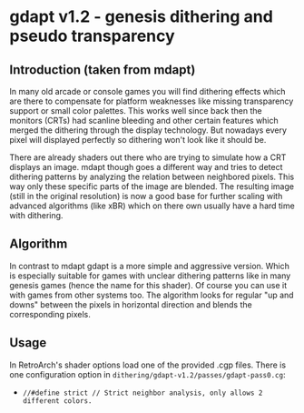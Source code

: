 # gdapt v1.2 - genesis dithering and pseudo transparency

## Introduction (taken from mdapt)

In many old arcade or console games you will find dithering effects which are there to compensate for platform weaknesses like missing transparency support or small color palettes. This works well since back then the monitors (CRTs) had scanline bleeding and other certain features which merged the dithering through the display technology. But nowadays every pixel will displayed perfectly so dithering won't look like it should be.

There are already shaders out there who are trying to simulate how a CRT displays an image. mdapt though goes a different way and tries to detect dithering patterns by analyzing the relation between neighbored pixels. This way only these specific parts of the image are blended. The resulting image (still in the original resolution) is now a good base for further scaling with advanced algorithms (like xBR) which on there own usually have a hard time with dithering.

## Algorithm

In contrast to mdapt gdapt is a more simple and aggressive version. Which is especially suitable for games with unclear dithering patterns like in many genesis games (hence the name for this shader). Of course you can use it with games from other systems too. The algorithm looks for regular "up and downs" between the pixels in horizontal direction and blends the corresponding pixels.

## Usage

In RetroArch's shader options load one of the provided .cgp files. There is one configuration option in `dithering/gdapt-v1.2/passes/gdapt-pass0.cg`:

+ `//#define strict // Strict neighbor analysis, only allows 2 different colors.`
